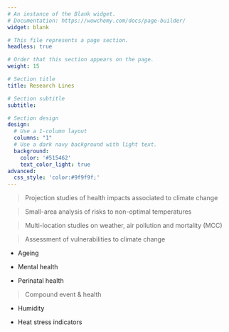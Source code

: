 ```yaml
---
# An instance of the Blank widget.
# Documentation: https://wowchemy.com/docs/page-builder/
widget: blank

# This file represents a page section.
headless: true

# Order that this section appears on the page.
weight: 15

# Section title
title: Research Lines

# Section subtitle
subtitle:

# Section design
design:
  # Use a 1-column layout
  columns: "1"
  # Use a dark navy background with light text.
  background:
    color: '#515462'
    text_color_light: true
advanced:
  css_style: 'color:#9f9f9f;'
---
```


> Projection studies of health impacts associated to climate change

> Small-area analysis of risks to non-optimal temperatures

> Multi-location studies on weather, air pollution and mortality (MCC)

> Assessment of vulnerabilities to climate change

- Ageing

- Mental health

- Perinatal health

> Compound event & health

- Humidity

- Heat stress indicators


